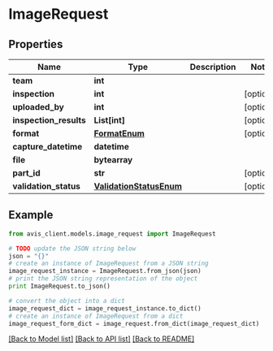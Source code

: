 # ImageRequest


## Properties

Name | Type | Description | Notes
------------ | ------------- | ------------- | -------------
**team** | **int** |  | 
**inspection** | **int** |  | [optional] 
**uploaded_by** | **int** |  | [optional] 
**inspection_results** | **List[int]** |  | [optional] 
**format** | [**FormatEnum**](FormatEnum.md) |  | [optional] 
**capture_datetime** | **datetime** |  | 
**file** | **bytearray** |  | 
**part_id** | **str** |  | [optional] 
**validation_status** | [**ValidationStatusEnum**](ValidationStatusEnum.md) |  | [optional] 

## Example

```python
from avis_client.models.image_request import ImageRequest

# TODO update the JSON string below
json = "{}"
# create an instance of ImageRequest from a JSON string
image_request_instance = ImageRequest.from_json(json)
# print the JSON string representation of the object
print ImageRequest.to_json()

# convert the object into a dict
image_request_dict = image_request_instance.to_dict()
# create an instance of ImageRequest from a dict
image_request_form_dict = image_request.from_dict(image_request_dict)
```
[[Back to Model list]](../README.md#documentation-for-models) [[Back to API list]](../README.md#documentation-for-api-endpoints) [[Back to README]](../README.md)



